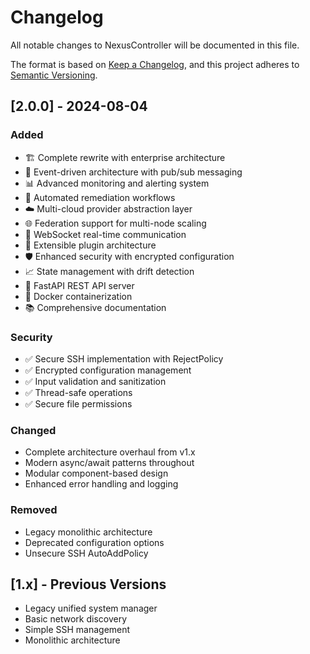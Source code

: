 # Changelog

All notable changes to NexusController will be documented in this file.

The format is based on [Keep a Changelog](https://keepachangelog.com/en/1.0.0/),
and this project adheres to [Semantic Versioning](https://semver.org/spec/v2.0.0.html).

## [2.0.0] - 2024-08-04

### Added
- 🏗️ Complete rewrite with enterprise architecture
- 🎯 Event-driven architecture with pub/sub messaging
- 📊 Advanced monitoring and alerting system
- 🔧 Automated remediation workflows
- ☁️ Multi-cloud provider abstraction layer
- 🌐 Federation support for multi-node scaling
- 🔌 WebSocket real-time communication
- 🧩 Extensible plugin architecture
- 🛡️ Enhanced security with encrypted configuration
- 📈 State management with drift detection
- 🚀 FastAPI REST API server
- 🐳 Docker containerization
- 📚 Comprehensive documentation

### Security
- ✅ Secure SSH implementation with RejectPolicy
- ✅ Encrypted configuration management
- ✅ Input validation and sanitization
- ✅ Thread-safe operations
- ✅ Secure file permissions

### Changed
- Complete architecture overhaul from v1.x
- Modern async/await patterns throughout
- Modular component-based design
- Enhanced error handling and logging

### Removed
- Legacy monolithic architecture
- Deprecated configuration options
- Unsecure SSH AutoAddPolicy

## [1.x] - Previous Versions
- Legacy unified system manager
- Basic network discovery
- Simple SSH management
- Monolithic architecture